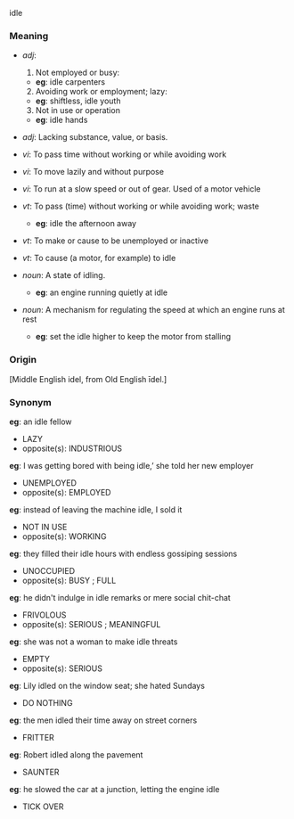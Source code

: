 idle
### Meaning
+ _adj_: 
   1. Not employed or busy: 
    + __eg__: idle carpenters
   2. Avoiding work or employment; lazy: 
    + __eg__: shiftless, idle youth
   3. Not in use or operation
    + __eg__: idle hands
+ _adj_: Lacking substance, value, or basis.

+ _vi_: To pass time without working or while avoiding work
+ _vi_: To move lazily and without purpose
+ _vi_: To run at a slow speed or out of gear. Used of a motor vehicle
+ _vt_: To pass (time) without working or while avoiding work; waste
    + __eg__: idle the afternoon away
+ _vt_: To make or cause to be unemployed or inactive
+ _vt_: To cause (a motor, for example) to idle

+ _noun_: A state of idling.
    + __eg__: an engine running quietly at idle
+ _noun_: A mechanism for regulating the speed at which an engine runs at rest
    + __eg__: set the idle higher to keep the motor from stalling

### Origin

[Middle English idel, from Old English īdel.]

### Synonym

__eg__: an idle fellow

+ LAZY
+ opposite(s): INDUSTRIOUS

__eg__: I was getting bored with being idle,’ she told her new employer 

+ UNEMPLOYED
+ opposite(s): EMPLOYED

__eg__: instead of leaving the machine idle, I sold it 

+ NOT IN USE
+ opposite(s): WORKING

__eg__: they filled their idle hours with endless gossiping sessions

+ UNOCCUPIED
+ opposite(s): BUSY ; FULL

__eg__: he didn't indulge in idle remarks or mere social chit-chat

+ FRIVOLOUS
+ opposite(s): SERIOUS ; MEANINGFUL

__eg__: she was not a woman to make idle threats

+ EMPTY
+ opposite(s): SERIOUS

__eg__: Lily idled on the window seat; she hated Sundays

+ DO NOTHING

__eg__: the men idled their time away on street corners

+ FRITTER

__eg__: Robert idled along the pavement

+ SAUNTER

__eg__: he slowed the car at a junction, letting the engine idle

+ TICK OVER


